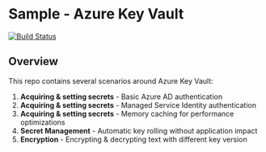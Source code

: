 # Sample - Azure Key Vault
[![Build Status](https://travis-ci.org/tomkerkhove/sample-azure-key-vault.svg?branch=master)](https://travis-ci.org/tomkerkhove/sample-azure-key-vault)

## Overview
This repo contains several scenarios around Azure Key Vault:

1. **Acquiring & setting secrets** - Basic Azure AD authentication
2. **Acquiring & setting secrets** - Managed Service Identity authentication
3. **Acquiring & setting secrets** - Memory caching for performance optimizations
4. **Secret Management** - Automatic key rolling without application impact
5. **Encryption** - Encrypting & decrypting text with different key version